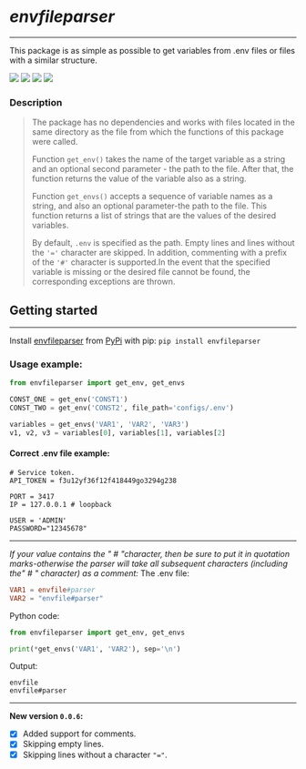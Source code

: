# *envfileparser*
___
This package is as simple as possible to get variables from .env files or files with a similar structure.

![](https://img.shields.io/pypi/v/envfileparser?style=for-the-badge)
![](https://img.shields.io/badge/covarage-97%25-green?style=for-the-badge&logo=appveyor)
![](https://img.shields.io/badge/license-GPLv3-blue?style=for-the-badge&logo=appveyor)
![](https://img.shields.io/pypi/pyversions/envfileparser?style=for-the-badge)
### Description
> The package 
> has no dependencies and works with files 
> located in the same directory as the file from 
> which the functions of this package were called. 
> 
> Function ```get_env()``` takes the name of the target variable 
> as a string and an optional second parameter - 
> the path to the file. After that, the function returns the 
> value of the variable also as a string.
> 
> Function ```get_envs()``` accepts a sequence of variable 
> names as a string, and also an optional 
> parameter-the path to the file. 
> This function returns a list of strings 
> that are the values of the desired variables.
> 
> By default, ```.env``` is specified 
> as the path. Empty lines and lines without 
> the ```'='``` character are skipped. 
> In addition, commenting with a prefix of the ```'#'```
> character is supported.In the event that 
> the specified variable is 
> missing or the desired file cannot be found, 
> the corresponding exceptions are thrown.
## Getting started
___
Install [envfileparser](https://pypi.org/project/envfileparser/) from [PyPi](https://pypi.org/) with pip: `pip install envfileparser`
### Usage example:
```python
from envfileparser import get_env, get_envs

CONST_ONE = get_env('CONST1')
CONST_TWO = get_env('CONST2', file_path='configs/.env')

variables = get_envs('VAR1', 'VAR2', 'VAR3')
v1, v2, v3 = variables[0], variables[1], variables[2]
```
#### Correct .env file example:
```env
# Service token.
API_TOKEN = f3u12yf36f12f418449go3294g238

PORT = 3417
IP = 127.0.0.1 # loopback

USER = 'ADMIN'
PASSWORD="12345678"
```
___
*If your value contains the " # "character, 
then be sure to put it in quotation marks-otherwise 
the parser will take all subsequent characters (including the" # " character) as a comment:*
The .env file:
```conf
VAR1 = envfile#parser
VAR2 = "envfile#parser"
```
Python code:
```python
from envfileparser import get_env, get_envs

print(*get_envs('VAR1', 'VAR2'), sep='\n')
```
Output:
```
envfile
envfile#parser
```
___
**New version ``0.0.6``:** 
-[x] Added support for comments.
-[x] Skipping empty lines.
-[x] Skipping lines without a character `"="`.
